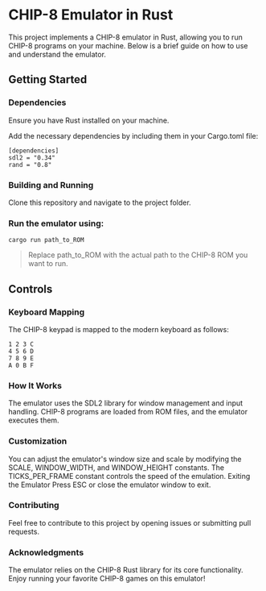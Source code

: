 # CHIP-8 Emulator in Rust

This project implements a CHIP-8 emulator in Rust, allowing you to run CHIP-8 programs on your machine. Below is a brief guide on how to use and understand the emulator.

## Getting Started
### Dependencies

Ensure you have Rust installed on your machine.

Add the necessary dependencies by including them in your Cargo.toml file:

```
[dependencies]
sdl2 = "0.34"
rand = "0.8"
```

### Building and Running

Clone this repository and navigate to the project folder.

### Run the emulator using:

```
cargo run path_to_ROM
```
> Replace path_to_ROM with the actual path to the CHIP-8 ROM you want to run.

## Controls

###  Keyboard Mapping

The CHIP-8 keypad is mapped to the modern keyboard as follows:

````
1 2 3 C
4 5 6 D
7 8 9 E
A 0 B F
``````

### How It Works
The emulator uses the SDL2 library for window management and input handling.
CHIP-8 programs are loaded from ROM files, and the emulator executes them.

### Customization
You can adjust the emulator's window size and scale by modifying the SCALE, WINDOW_WIDTH, and WINDOW_HEIGHT constants.
The TICKS_PER_FRAME constant controls the speed of the emulation.
Exiting the Emulator
Press ESC or close the emulator window to exit.


### Contributing
Feel free to contribute to this project by opening issues or submitting pull requests.


### Acknowledgments
The emulator relies on the CHIP-8 Rust library for its core functionality.
Enjoy running your favorite CHIP-8 games on this emulator!